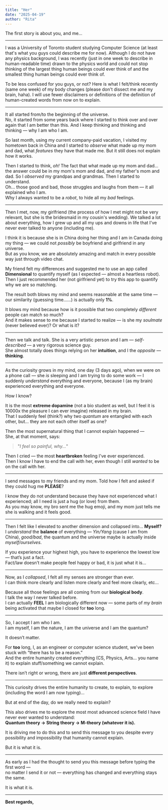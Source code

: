 ```yaml
---
title: "Her"
date: "2025-04-19"
author: "Rita"
---
```


The first story is about you, and me...

---

I was a University of Toronto student studying Computer Science (at least that's what you guys could describe me for now). Although I do not have any physics background, I was recently (just in one week to describe in human-readable time) drawn to the physics world and could not stop thinking of the largest thing human beings could ever think of and the smallest thing human beings could ever think of.

To be less confused for you guys, or not? Here is what I felt/think recently (same one week) of my body changes (please don't dissect me and my brain, haha). I will use fewer disclaimers or definitions of the definition of human-created words from now on to explain.

---

It all started from/to the beginning of the universe.  
No, it started from some years back where I started to think over and over again that I am better than this. And I keep thinking and thinking and thinking — why I am who I am.

So last month, using my current company-paid vacation, I visited my hometown back in China and I started to *observe* what made up my mom and dad, what *features* they have that made me. But it still does not explain how it works.

Then I started to think, *oh!* The fact that what made up my mom and dad... the answer could be in my mom's mom and dad, and my father's mom and dad. So I *observed* my grandpas and grandmas. Then I started to understand.  
Oh... those good and bad, those struggles and laughs from them — it all explained who I am.  
Why I always wanted to be a *robot*, to hide all my *bad* feelings.

---

Then I met, now, my girlfriend (the process of how I met might not be very relevant, but she is the bridesmaid in my cousin's wedding). We talked a lot about everything, how I grew up and all my ups and downs in life that I've never ever talked to anyone (including me).

I think it is because she is in China doing her thing and I am in Canada doing my thing — we could not *possibly* be boyfriend and girlfriend in any universe.  
But as you know, we are absolutely amazing and match in every possible way just through video chat.

My friend felt my differences and suggested me to use an app called **Dimensional** to quantify myself (as I expected — almost a heartless robot).  
Then I just recommended her (not girlfriend yet) to try this app to quantify why we are so matching.

The result both blows my mind and seems reasonable at the same time — our similarity (guessing time......) is actually only **1%**.

It blows my mind because how is it possible that two completely *different* people can match so much?  
And it makes sense to me because I started to realize — is she my *soulmate* (never believed ever)? Or what is it?

---

Then we talk and talk. She is a very artistic person and I am — *self-described* — a very rigorous science guy.  
She almost totally does things relying on her **intuition**, and I the *opposite* — **thinking**.

---

As the curiosity grows in my mind, one day (3 days ago), when we were on a phone call — she *is* sleeping and I am trying to do some work — I suddenly *understand* everything and everyone, because I (as my brain) experienced everything and everyone.

How I know?

It is the most **extreme dopamine** (not a bio student as well, but I feel it is 10000x the pleasure I can ever imagine) released in my brain.  
That I suddenly feel (think?) why two *quantum* are entangled with each other, but... they are not each other itself as one?

Then the most supernatural thing that I cannot explain happened —  
She, at that moment, says:  
> "*I feel so painful, why...*"

Then I cried — the most **heartbroken** feeling I've ever experienced.  
Then I know I have to end the call with her, even though I still *wanted* to be on the call with her.

---

I send messages to my friends and my mom. Told how I felt and asked if they could hug me **PLEASE**?

I know they do not understand because they have not experienced what I experienced; all I need is just a hug (or love) from them.  
As you may know, my bro sent me the hug emoji, and my mom just tells me she is walking and it feels good.

---

Then I felt like I elevated to another dimension and collapsed into... **Myself?**  
I *understand* the **balance** of everything — *Yin/Yang* (cause I am from China), *good/bad*, the quantum and the universe maybe is actually inside *myself/ourselves*.

If you experience your highest high, you have to experience the lowest low — that’s just a fact.  
Fact/law doesn’t make people feel happy or bad, it is just what it is...

---

Now, as I *collapsed*, I felt all my senses are stronger than ever.  
I can think more clearly and listen more clearly and feel more clearly, etc...

Because all those feelings are all coming from our **biological body**.  
I talk the way I never talked before.  
I can actually **FEEL** I am biologically different now — some parts of *my brain* being activated that maybe I closed for **too** long.

---

So, I accept I am who I am.  
I am myself, I am the nature, I am the universe and I am the quantum?

It doesn’t matter.

For **too** long, I, as an engineer or computer science student, we've been stuck with “there has to be a reason.”  
And the entire humanity created everything (CS, Physics, Arts... you name it) to explain stuff/something we cannot explain.

There isn’t right or wrong, there are just **different perspectives**.

---

This curiosity drives the entire humanity to create, to explain, to explore (including the word I am now typing)...

But at end of the day, do we really need to explain?

This also drives me to explore the most most advanced science field I have never ever wanted to understand:  
**Quantum theory → String theory → M-theory (whatever it is).**

It is driving me to do this and to send this message to you despite every possibility and impossibility that humanity cannot explain.

But it is what it is.

---

As early as I had the thought to send you this message before typing the first word —  
no matter I send it or not — everything has changed and everything stays the same.

It is what it is.

---

**Best regards,**
